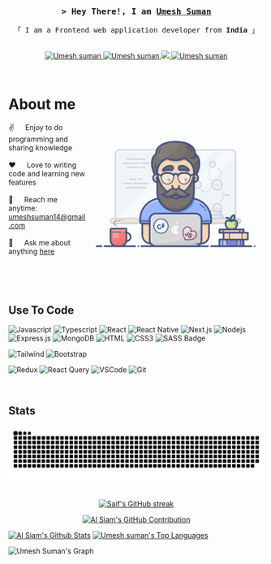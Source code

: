 <!-- <img align="right" src="https://visitor-badge.laobi.icu/badge?page_id=salesp07.salesp07" /> -->

<!-- <h1 align="center">
    <img src="https://readme-typing-svg.herokuapp.com/?font=Righteous&size=35&center=true&vCenter=true&width=500&height=70&duration=4000&lines=Hi+There!+👋;+I'm+Umesh+Suman!;" />
</h1> -->

<!-- <h3 align="center">A passionate Frontend developer from India</h3> -->
<h3 align="center">
        <samp>&gt; Hey There!, I am
                <b><a target="_blank" href="https://umeshsuman.vercel.app/">Umesh Suman</a></b>
        </samp>
</h3>

<p align="center"> 
  <samp>
    <!-- <a href="https://www.google.com/search?q=Al+Siam">「 Google Me 」</a>
    <br> -->
    「 I am a Frontend web application developer from <b>India</b> 」
    <br>
    <br>
  </samp>
</p>


<p align="center">
 <a href="https://umeshsuman.vercel.app/" target="blank">
  <img src="https://img.shields.io/badge/Website-DC143C?style=for-the-badge&logo=medium&logoColor=white" alt="Umesh suman" />
 </a>
 <a href="https://linkedin.com/in/umesh-suman" target="_blank">
  <img src="https://img.shields.io/badge/LinkedIn-0077B5?style=for-the-badge&logo=linkedin&logoColor=white" alt="Umesh suman"/>
 </a>
 <a href="https://x.com/bc1656a9028846a" target="_blank">
  <img src="https://img.shields.io/badge/Twitter-1DA1F2?style=for-the-badge&logo=twitter&logoColor=white" />
 </a>
 <!-- <a href="https://instagram.com/" target="_blank">
  <img src="https://img.shields.io/badge/Instagram-fe4164?style=for-the-badge&logo=instagram&logoColor=white" alt="" />
 </a>  -->
 <a href="https://www.facebook.com/umesh.suman/" target="_blank">
  <img src="https://img.shields.io/badge/Facebook-20BEFF?&style=for-the-badge&logo=facebook&logoColor=white" alt="Umesh suman"  />
  </a> 
</p>
<br />

<!-- About Section -->
 # About me
 
<p>
 <img align="right" width="350" src="/assets/programmer.gif" alt="Coding gif" />
  
 ✌️ &emsp; Enjoy to do programming and sharing knowledge <br/><br/>
 ❤️ &emsp; Love to writing code and learning new features<br/><br/>
 📧 &emsp; Reach me anytime: umeshsuman14@gmail.com<br/><br/>
 💬 &emsp; Ask me about anything [here](https://github.com/Umeshsuman/umeshsuman/issues)

</p>

<br/>
<br/>
<br/>

## Use To Code

![Javascript](https://img.shields.io/badge/Javascript-F0DB4F?style=for-the-badge&labelColor=black&logo=javascript&logoColor=F0DB4F)
![Typescript](https://img.shields.io/badge/Typescript-007acc?style=for-the-badge&labelColor=black&logo=typescript&logoColor=007acc)
![React](https://img.shields.io/badge/-React-61DBFB?style=for-the-badge&labelColor=black&logo=react&logoColor=61DBFB)
![React Native](https://img.shields.io/badge/React_Native-20232A?style=for-the-badge&logo=react&logoColor=61DAFB)
![Next.js](https://img.shields.io/badge/next.js-000000?style=for-the-badge&logo=nextdotjs&logoColor=white)
![Nodejs](https://img.shields.io/badge/Nodejs-3C873A?style=for-the-badge&labelColor=black&logo=node.js&logoColor=3C873A)
![Express.js](https://img.shields.io/badge/Express.js-000000?style=for-the-badge&logo=express&logoColor=white)
![MongoDB](https://img.shields.io/badge/MongoDB-4EA94B?style=for-the-badge&logo=mongodb&logoColor=white)
![HTML](https://img.shields.io/badge/HTML5-E34F26?style=for-the-badge&logo=html5&logoColor=white)
![CSS3](https://img.shields.io/badge/CSS3-1572B6?style=for-the-badge&logo=css3&logoColor=white)
![SASS Badge](https://img.shields.io/badge/Sass-CC6699?style=for-the-badge&logo=sass&logoColor=white)
<!-- ![Ant-Design](https://img.shields.io/badge/AntDesign-0170FE?style=for-the-badge&logo=antdesign&logoColor=white) -->
![Tailwind](https://img.shields.io/badge/Tailwind_CSS-092749?style=for-the-badge&logo=tailwindcss&logoColor=06B6D4&labelColor=000000)
![Bootstrap](https://img.shields.io/badge/Bootstrap-563D7C?style=for-the-badge&logo=bootstrap&logoColor=white)
<!-- ![Strapi](https://img.shields.io/badge/strapi-2E7EEA?style=for-the-badge&logo=strapi&logoColor=white) -->
<!-- ![Markdown](https://img.shields.io/badge/Markdown-000000?style=for-the-badge&logo=markdown&logoColor=white) -->
![Redux](https://img.shields.io/badge/Redux-593D88?style=for-the-badge&logo=redux&logoColor=white)
![React Query](https://img.shields.io/badge/-React_Query-FF4154?style=for-the-badge&logo=react%20query&logoColor=white)
![VSCode](https://img.shields.io/badge/Visual_Studio-0078d7?style=for-the-badge&logo=visual%20studio&logoColor=white)
![Git](https://img.shields.io/badge/Git-F05032?style=for-the-badge&logo=git&logoColor=white)

<br/>

## Stats

<div align="center">
<img  src="https://raw.githubusercontent.com/Umeshsuman/umeshsuman/output/github-contribution-grid-snake.svg" alt="contribution graph" />
</div>
<br>

<p align="center">
  <a href="https://github.com/Umeshsuman">
    <img src="https://github-readme-streak-stats.herokuapp.com/?user=Umeshsuman&theme=radical&border=7F3FBF&background=0D1117" alt="Saif's GitHub streak"/>
  </a>
</p>

<p align="center">
  <a href="https://github.com/Umeshsuman">
    <img src="https://github-profile-summary-cards.vercel.app/api/cards/profile-details?username=Umeshsuman&theme=radical" alt="Al Siam's GitHub Contribution"/>
  </a>
</p>

<a> 
    <a href="https://github.com/Umeshsuman"><img alt="Al Siam's Github Stats" src="https://denvercoder1-github-readme-stats.vercel.app/api?username=Umeshsuman&show_icons=true&count_private=true&theme=react&border_color=7F3FBF&bg_color=0D1117&title_color=F85D7F&icon_color=F8D866" height="192px" width="49.5%"/></a>
  <a href="https://github.com/Umeshsuman"><img alt="Umesh suman's Top Languages" src="https://denvercoder1-github-readme-stats.vercel.app/api/top-langs/?username=Umeshsuman&langs_count=8&layout=compact&theme=react&border_color=7F3FBF&bg_color=0D1117&title_color=F85D7F&icon_color=F8D866" height="192px" width="49.5%"/></a>
  <br/>
</a>


![Umesh Suman's Graph](https://github-readme-activity-graph.vercel.app/graph?username=Umeshsuman&custom_title=Al%20Siam's%20GitHub%20Activity%20Graph&bg_color=0D1117&color=7F3FBF&line=7F3FBF&point=7F3FBF&area_color=FFFFFF&title_color=FFFFFF&area=true)






<!-- [![My Skills](https://skillicons.dev/icons?i=js,ts,html,css,sass,bootstrap,tailwind,react,redux,nextjs,figma,git,github,nodejs,mongodb,flutter)](https://skillicons.dev) -->

